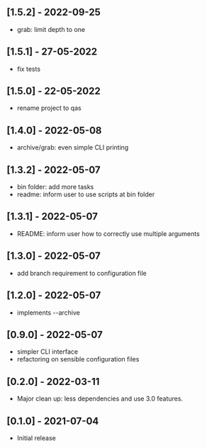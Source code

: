 ## [1.5.2] - 2022-09-25

- grab: limit depth to one

## [1.5.1] - 27-05-2022

- fix tests

## [1.5.0] - 22-05-2022

- rename project to qas

## [1.4.0] - 2022-05-08

- archive/grab: even simple CLI printing

## [1.3.2] - 2022-05-07

- bin folder: add more tasks
- readme: inform user to use scripts at bin folder

## [1.3.1] - 2022-05-07

- README: inform user how to correctly use multiple arguments


## [1.3.0] - 2022-05-07

- add branch requirement to configuration file

## [1.2.0] - 2022-05-07

- implements --archive

## [0.9.0] - 2022-05-07

- simpler CLI interface
- refactoring on sensible configuration files


## [0.2.0] - 2022-03-11

- Major clean up: less dependencies and use 3.0 features. 


## [0.1.0] - 2021-07-04

- Initial release
